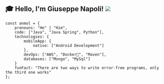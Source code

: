 ## :mortar_board: Hello, I'm Giuseppe Napoli! <img src="https://giphy.com/stickers/scoob-hello-shrug-doggie-cPBzNOMb42zOilypec">
`````
const anmol = {
    pronouns: "He" | "Him",
    code: ["Java", "Java Spring", Python"],
    technologies: {
        mobileApp: {
            native: ["Android Development"]
        },
        devOps: ["AWS", "Docker🐳", "Maven"],
        databases: ["Mongo", "MySql"]
    }
    funFact: "There are two ways to write error-free programs, only the third one works"
};
`````
